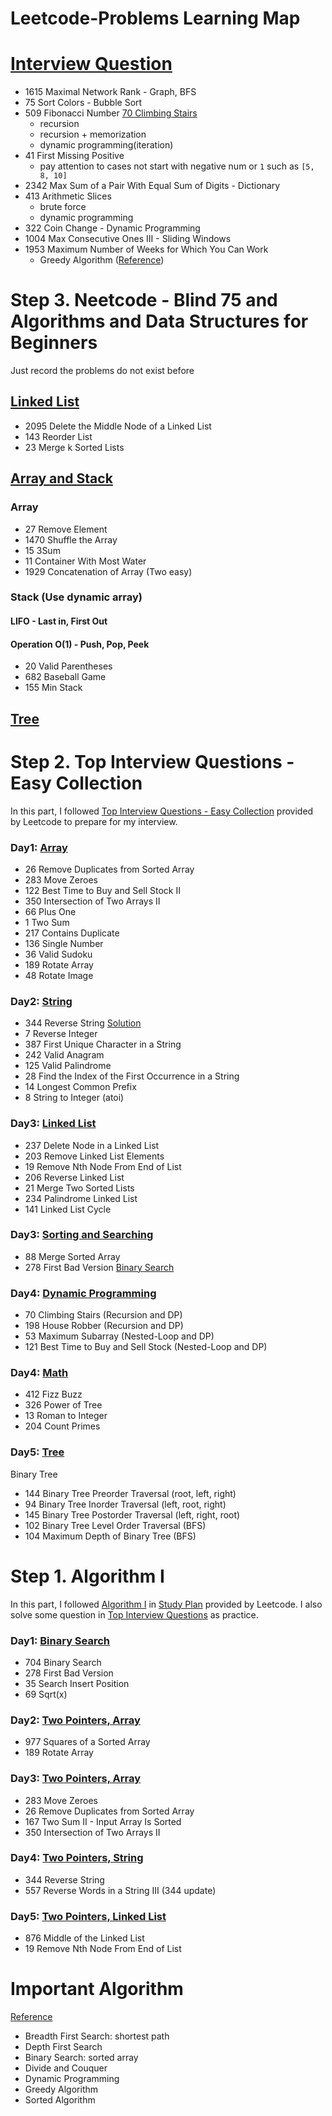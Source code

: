 # Leetcode-Problems Learning Map

# [Interview Question](/Interview/)
- 1615 Maximal Network Rank - Graph, BFS
- 75 Sort Colors - Bubble Sort
- 509 Fibonacci Number [70 Climbing Stairs](/Top-Interview-Easy/Day4-20221126-Dynamic.md)
  - recursion
  - recursion + memorization
  - dynamic programming(iteration)
- 41 First Missing Positive 
  - pay attention to cases not start with negative num or `1` such as `[5, 8, 10]`
- 2342 Max Sum of a Pair With Equal Sum of Digits - Dictionary
- 413 Arithmetic Slices
  - brute force
  - dynamic programming
- 322 Coin Change - Dynamic Programming
- 1004 Max Consecutive Ones III - Sliding Windows
- 1953 Maximum Number of Weeks for Which You Can Work 
  - Greedy Algorithm ([Reference](https://leetcode.com/problems/maximum-number-of-weeks-for-which-you-can-work/solutions/1375390/python-solution-with-detailed-explanation-proof-common-failure-analysis/?languageTags=python3))

# Step 3. Neetcode - Blind 75 and Algorithms and Data Structures for Beginners
Just record the problems do not exist before
## [Linked List](/NeetCode/linked_list.md)
- 2095 Delete the Middle Node of a Linked List
- 143 Reorder List
- 23 Merge k Sorted Lists
## [Array and Stack](/NeetCode/array.md)
### Array 
- 27 Remove Element
- 1470 Shuffle the Array
- 15 3Sum
- 11 Container With Most Water
- 1929 Concatenation of Array (Two easy)
### Stack (Use dynamic array)
#### LIFO - Last in, First Out
#### Operation O(1) - Push, Pop, Peek
- 20 Valid Parentheses
- 682 Baseball Game
- 155 Min Stack

## [Tree](/NeetCode/tree.md)


# Step 2. Top Interview Questions - Easy Collection
In this part, I followed [Top Interview Questions - Easy Collection](https://leetcode.com/explore/interview/card/top-interview-questions-easy/) provided by Leetcode to prepare for my interview.
### Day1: [Array](/Top-Interview-Easy/Day1-20221123-Array.md)
- 26 Remove Duplicates from Sorted Array
- 283 Move Zeroes
- 122 Best Time to Buy and Sell Stock II
- 350 Intersection of Two Arrays II
- 66 Plus One
- 1 Two Sum
- 217 Contains Duplicate
- 136 Single Number
- 36 Valid Sudoku
- 189 Rotate Array
- 48 Rotate Image

### Day2: [String](/Top-Interview-Easy/Day2-20221124-String.md)
- 344 Reverse String [Solution](/Algorithm-I/Day4-Two-Pointers.md)
- 7 Reverse Integer
- 387 First Unique Character in a String
- 242 Valid Anagram
- 125 Valid Palindrome
- 28 Find the Index of the First Occurrence in a String
- 14 Longest Common Prefix
- 8 String to Integer (atoi)

### Day3: [Linked List](/Top-Interview-Easy/Day3-20221125-Linked-List.md)
- 237 Delete Node in a Linked List
- 203 Remove Linked List Elements
- 19 Remove Nth Node From End of List
- 206 Reverse Linked List
- 21 Merge Two Sorted Lists
- 234 Palindrome Linked List
- 141 Linked List Cycle

### Day3: [Sorting and Searching](/Top-Interview-Easy/Day3-20221125-Sort-Search.md)
- 88 Merge Sorted Array
- 278 First Bad Version [Binary Search](/Algorithm-I/Day1-Binary-Search.md)

### Day4: [Dynamic Programming](/Top-Interview-Easy/Day4-20221126-Dynamic.md)
- 70 Climbing Stairs (Recursion and DP)
- 198 House Robber (Recursion and DP)
- 53 Maximum Subarray (Nested-Loop and DP)
- 121 Best Time to Buy and Sell Stock (Nested-Loop and DP)

### Day4: [Math](/Top-Interview-Easy/Day4-20221126-Math.md)
- 412 Fizz Buzz
- 326 Power of Tree
- 13 Roman to Integer
- 204 Count Primes

### Day5: [Tree](/Top-Interview-Easy/Day4-20221127-Tree.md)
Binary Tree
- 144 Binary Tree Preorder Traversal (root, left, right)
- 94 Binary Tree Inorder Traversal (left, root, right)
- 145 Binary Tree Postorder Traversal (left, right, root)
- 102 Binary Tree Level Order Traversal (BFS)
- 104 Maximum Depth of Binary Tree (BFS)


# Step 1. Algorithm I
In this part, I followed [Algorithm I](https://leetcode.com/study-plan/algorithm/) in [Study Plan](https://leetcode.com/study-plan/) provided by Leetcode. I also solve some question in [Top Interview Questions](https://leetcode.com/problem-list/top-interview-questions/) as practice.
### Day1: [Binary Search](/Algorithm-I/Day1-Binary-Search.md)
- 704 Binary Search  
- 278 First Bad Version  
- 35 Search Insert Position  
- 69 Sqrt(x)  
### Day2: [Two Pointers, Array](/Algorithm-I/Day2-Two-Pointers.md)
- 977 Squares of a Sorted Array
- 189 Rotate Array
### Day3: [Two Pointers, Array](/Algorithm-I/Day3-Two-Pointers.md)
- 283 Move Zeroes
- 26 Remove Duplicates from Sorted Array
- 167 Two Sum II - Input Array Is Sorted
- 350 Intersection of Two Arrays II
### Day4: [Two Pointers, String](/Algorithm-I/Day4-Two-Pointers.md)
- 344 Reverse String
- 557 Reverse Words in a String III (344 update)
### Day5: [Two Pointers, Linked List](/Algorithm-I/Day5-Linked-List.md)
- 876 Middle of the Linked List
- 19 Remove Nth Node From End of List
  



# Important Algorithm
[Reference](https://www.youtube.com/watch?v=wy_8sINTogw)
- Breadth First Search: shortest path
- Depth First Search
- Binary Search: sorted array
- Divide and Couquer
- Dynamic Programming
- Greedy Algorithm
- Sorted Algorithm